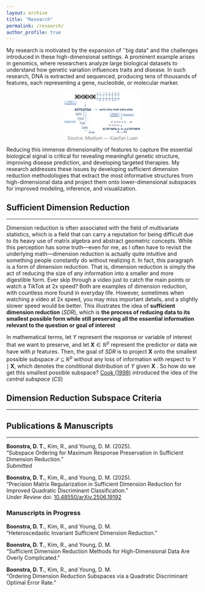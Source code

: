 ```yaml
---
layout: archive
title: "Research"
permalink: /research/
author_profile: true
---
```


My research is motivated by the expansion of ''big data" and the challenges introduced in these high-dimensional settings. A prominent example arises in genomics, where researchers analyze large biological datasets to understand how genetic variation influences traits and disease. In such research, DNA is extracted and sequenced, producing tens of thousands of features, each representing a gene, nucleotide, or molecular marker. 

<div style="text-align:center;">

  <img src="/files/dna.png" alt="DNA sequence visualization" style="width:40%; border-radius:8px;">

  <div style="font-size:0.85em; color:gray;">
    Source:
    <a href="https://medium.com/@xiaofan.luan/dna-sequence-classification-based-on-milvus-f87e87bc5ba9"
       target="_blank" style="color:gray; text-decoration:none;">
       Medium — Xiaofan Luan
    </a>
  </div>

</div>

Reducing this immense dimensionality of features to capture the essential biological signal is critical for revealing meaningful genetic structure, improving disease prediction, and developing targeted therapies. My research addresses these issues by developing sufficient dimension reduction methodologies that extract the most informative structures from high-dimensional data and project them onto lower-dimensional subspaces for improved modeling, inference, and visualization.

## Sufficient Dimension Reduction
--- 
Dimension reduction is often associated with the field of multivariate statistics, which is a field that can carry a reputation for being difficult due to its heavy use of matrix algebra and abstract geometric concepts. While this perception has some truth—even for me, as I often have to revisit the underlying math—dimension reduction is actually quite intuitive and something people constantly do without realizing it. In fact, this paragraph is a form of dimension reduction. That is, dimension reduction is simply the act of reducing the size of any information into a smaller and more digestible form. Ever skip through a video just to catch the main points or watch a TikTok at 2x speed? Both are examples of dimension reduction, with countless more found in everyday life. However, sometimes when watching a video at 2x speed, you may miss important details, and a slightly slower speed would be better. This illustrates the idea of **sufficient dimension reduction** (*SDR*), which is **the process of reducing data to its smallest possible form while still preserving all the essential information relevant to the question or goal of interest**

In mathematical terms, let $Y$ represent the response or variable of interest that we want to preserve, and let $\mathbf{X} \in \mathbb{R}^{p}$ represent the predictor or data we have with $p$ features. Then, the goal of *SDR* is to project $\mathbf{X}$ onto the smallest possible subspace $\mathcal{S} \subseteq \mathbb{R}^{p}$ without any loss of information with respect to $Y \mid \mathbf{X}$, which denotes the conditional distribution of $Y$ given $\mathbf{X}$ .  So how do we get this smallest possible subspace? [Cook (1998)](https://onlinelibrary.wiley.com/doi/book/10.1002/9780470316931) introduced the idea of the *central subspace* (*CS*) 

## Dimension Reduction Subspace Criteria
--- 

## Publications & Manuscripts
---

**Boonstra, D. T.**, Kim, R., and Young, D. M. (2025).  
“Subspace Ordering for Maximum Response Preservation in Sufficient Dimension Reduction.”  
*Submitted*

**Boonstra, D. T.**, Kim, R., and Young, D. M. (2025).  
“Precision Matrix Regularization in Sufficient Dimension Reduction for Improved Quadratic Discriminant Classification.”  
*Under Review*  doi: [10.48550/arXiv.2506.19192](https://doi.org/10.48550/arXiv.2506.19192)

### Manuscripts in Progress

**Boonstra, D. T.**, Kim, R., and Young, D. M.  
“Heteroscedastic Invariant Sufficient Dimension Reduction.”

**Boonstra, D. T.**, Kim, R., and Young, D. M.  
“Sufficient Dimension Reduction Methods for High-Dimensional Data Are Overly Complicated.”

**Boonstra, D. T.**, Kim, R., and Young, D. M.  
“Ordering Dimension Reduction Subspaces via a Quadratic Discriminant Optimal Error Rate.”







